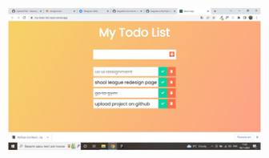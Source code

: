![image](https://github.com/Maralsgithub/MyTodoList-React/blob/main/photo_5422633740527583128_w.jpg)
